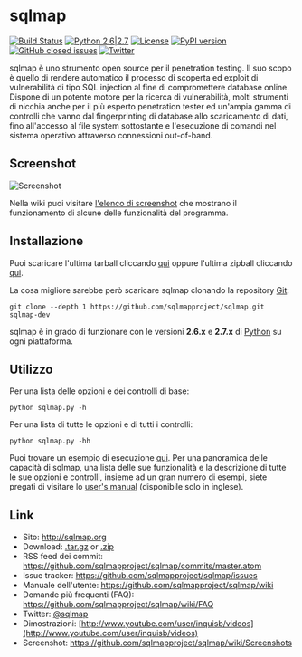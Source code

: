 # sqlmap

[![Build Status](https://api.travis-ci.org/sqlmapproject/sqlmap.svg?branch=master)](https://travis-ci.org/sqlmapproject/sqlmap) [![Python 2.6|2.7](https://img.shields.io/badge/python-2.6|2.7-yellow.svg)](https://www.python.org/) [![License](https://img.shields.io/badge/license-GPLv2-red.svg)](https://raw.githubusercontent.com/sqlmapproject/sqlmap/master/LICENSE) [![PyPI version](https://badge.fury.io/py/sqlmap.svg)](https://badge.fury.io/py/sqlmap) [![GitHub closed issues](https://img.shields.io/github/issues-closed-raw/sqlmapproject/sqlmap.svg?colorB=ff69b4)](https://github.com/sqlmapproject/sqlmap/issues?q=is%3Aissue+is%3Aclosed) [![Twitter](https://img.shields.io/badge/twitter-@sqlmap-blue.svg)](https://twitter.com/sqlmap)

sqlmap è uno strumento open source per il penetration testing. Il suo scopo è quello di rendere automatico il processo di scoperta ed exploit di vulnerabilità di tipo SQL injection al fine di compromettere database online. Dispone di un potente motore per la ricerca di vulnerabilità, molti strumenti di nicchia anche per il più esperto penetration tester ed un'ampia gamma di controlli che vanno dal fingerprinting di database allo scaricamento di dati, fino all'accesso al file system sottostante e l'esecuzione di comandi nel sistema operativo attraverso connessioni out-of-band.

Screenshot
----

![Screenshot](https://raw.github.com/wiki/sqlmapproject/sqlmap/images/sqlmap_screenshot.png)

Nella wiki puoi visitare [l'elenco di screenshot](https://github.com/sqlmapproject/sqlmap/wiki/Screenshots) che mostrano il funzionamento di alcune delle funzionalità del programma.

Installazione
----

Puoi scaricare l'ultima tarball cliccando [qui](https://github.com/sqlmapproject/sqlmap/tarball/master) oppure l'ultima zipball cliccando [qui](https://github.com/sqlmapproject/sqlmap/zipball/master).

La cosa migliore sarebbe però scaricare sqlmap clonando la repository [Git](https://github.com/sqlmapproject/sqlmap):

    git clone --depth 1 https://github.com/sqlmapproject/sqlmap.git sqlmap-dev

sqlmap è in grado di funzionare con le versioni **2.6.x** e **2.7.x** di [Python](http://www.python.org/download/) su ogni piattaforma.

Utilizzo
----

Per una lista delle opzioni e dei controlli di base:

    python sqlmap.py -h

Per una lista di tutte le opzioni e di tutti i controlli:

    python sqlmap.py -hh

Puoi trovare un esempio di esecuzione [qui](https://asciinema.org/a/46601).
Per una panoramica delle capacità di sqlmap, una lista delle sue funzionalità e la descrizione di tutte le sue opzioni e controlli, insieme ad un gran numero di esempi, siete pregati di visitare lo [user's manual](https://github.com/sqlmapproject/sqlmap/wiki/Usage) (disponibile solo in inglese).

Link
----

* Sito: http://sqlmap.org
* Download: [.tar.gz](https://github.com/sqlmapproject/sqlmap/tarball/master) or [.zip](https://github.com/sqlmapproject/sqlmap/zipball/master)
* RSS feed dei commit: https://github.com/sqlmapproject/sqlmap/commits/master.atom
* Issue tracker: https://github.com/sqlmapproject/sqlmap/issues
* Manuale dell'utente: https://github.com/sqlmapproject/sqlmap/wiki
* Domande più frequenti (FAQ): https://github.com/sqlmapproject/sqlmap/wiki/FAQ
* Twitter: [@sqlmap](https://twitter.com/sqlmap)
* Dimostrazioni: [http://www.youtube.com/user/inquisb/videos](http://www.youtube.com/user/inquisb/videos)
* Screenshot: https://github.com/sqlmapproject/sqlmap/wiki/Screenshots

